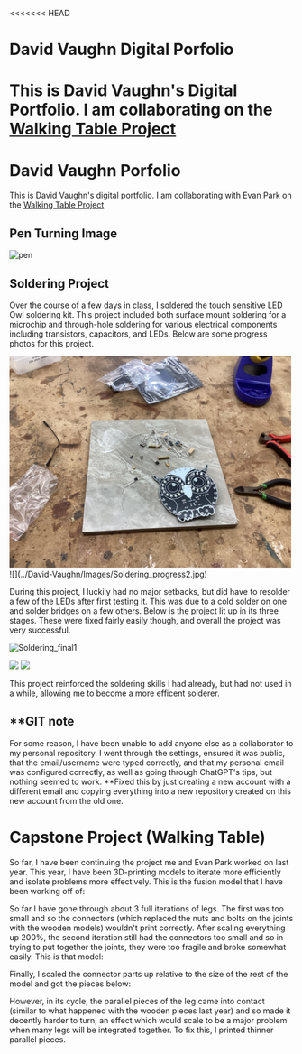 <<<<<<< HEAD
# David Vaughn Digital Porfolio

This is David Vaughn's Digital Portfolio. I am collaborating on the [Walking Table Project]()
=======
# David Vaughn Porfolio

This is David Vaughn's digital portfolio. I am collaborating with Evan Park on the [Walking Table Project](https://github.com/evancpark-png/Walking-Table)


## Pen Turning Image
![pen](https://github.com/user-attachments/assets/c91ead50-11d5-4c92-a024-05ff66fd2715)



## Soldering Project
Over the course of a few days in class, I soldered the touch sensitive LED Owl soldering kit. This project included both surface mount soldering for a microchip and through-hole soldering for various electrical components including transistors, capacitors, and LEDs. Below are some progress photos for this project.

<img src="/Images/Soldering_progress1.jpg" width="500" alt="Soldering Progress 1">
![](../David-Vaughn/Images/Soldering_progress2.jpg)

During this project, I luckily had no major setbacks, but did have to resolder a few of the LEDs after first testing it. This was due to a cold solder on one and solder bridges on a few others. Below is the project lit up in its three stages. These were fixed fairly easily though, and overall the project was very successful.

![Soldering_final1](https://github.com/user-attachments/assets/2d84ab26-1980-4dd8-a2b3-75869ca47e8b)

![](../David-Vaughn/Images/Soldering_final2.jpg)
![](../David-Vaughn/Images/Soldering_final3.jpg)

This project reinforced  the soldering skills I had already, but had not used in a while, allowing me to become a more efficent solderer.

## **GIT note
For some reason, I have been unable to add anyone else as a collaborator to my personal repository. I went through the settings, ensured it was public, that the email/username were typed correctly, and that my personal email was configured correctly, as well as going through ChatGPT's tips, but nothing seemed to work. **Fixed this by just creating a new account with a different email and copying everything into a new repository created on this new account from the old one.

# Capstone Project (Walking Table)
So far, I have been continuing the project me and Evan Park worked on last year. This year, I have been 3D-printing models to iterate more efficiently and isolate problems more effectively. This is the fusion model that I have been working off of:



So far I have gone through about 3 full iterations of legs. The first was too small and so the connectors (which replaced the nuts and bolts on the joints with the wooden models) wouldn't print correctly. After scaling everything up 200%, the second iteration still had the connectors too small and so in trying to put together the joints, they were too fragile and broke somewhat easily. This is that model:



Finally, I scaled the connector parts up relative to the size of the rest of the model and got the pieces below:



However, in its cycle, the parallel pieces of the leg came into contact (similar to what happened with the wooden pieces last year) and so made it decently harder to turn, an effect which would scale to be a major problem when many legs will be integrated together. To fix this, I printed thinner parallel pieces.
